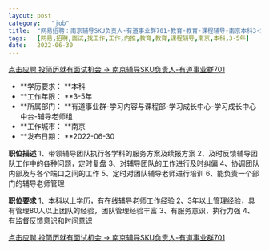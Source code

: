 ```yaml
---
layout:	post
category:	"job"
title:	"网易招聘：南京辅导SKU负责人-有道事业群701-教育-教育-课程辅导-南京本科3-5年"
tags:	[网易,招聘,面试,找工作,工作,内推,教育,教育,课程辅导,南京,本科,3-5年]
date:	2022-06-30
---
```


[点击应聘 投简历就有面试机会 -> 南京辅导SKU负责人-有道事业群701](http://mobile.bole.netease.com/bole/boleDetail?id=40316&employeeId=346f03c3cda5f04c&key=all)



- **学历要求： **本科
- **工作年限： **3-5年
- **所属部门： **有道事业群-学习内容与课程部-学习成长中心-学习成长中心中台-辅导老师组
- **工作城市： **南京
- **发布日期： **2022-06-30



**职位描述**
1、带领辅导团队执行各学科的服务方案及续报方案
2、及时反馈辅导团队工作中的各种问题，定时复盘
3、对辅导团队的工作进行及时纠偏
4、协调团队内部及与各个端口之间的工作
5、定时对团队辅导老师进行培训
6、能负责一个部门的辅导老师管理



**职位要求**
1、本科以上学历，有在线辅导老师工作经验
2、3年以上管理经验，具有管理80人以上团队的经验，团队管理经验丰富
3、有服务意识，执行力强
4、有监督反馈意识和时间意识



[点击应聘 投简历就有面试机会 -> 南京辅导SKU负责人-有道事业群701](http://mobile.bole.netease.com/bole/boleDetail?id=40316&employeeId=346f03c3cda5f04c&key=all)